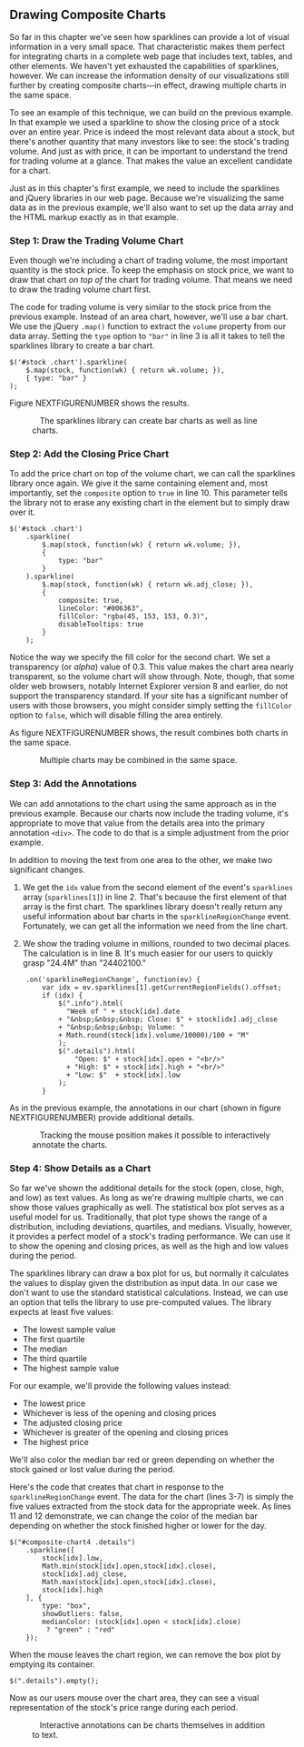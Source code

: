 ## Drawing Composite Charts

So far in this chapter we've seen how sparklines can provide a lot of visual information in a very small space. That characteristic makes them perfect for integrating charts in a complete web page that includes text, tables, and other elements. We haven't yet exhausted the capabilities of sparklines, however. We can increase the information density of our visualizations still further by creating composite charts—in effect, drawing multiple charts in the same space.

To see an example of this technique, we can build on the previous example. In that example we used a sparkline to show the closing price of a stock over an entire year. Price is indeed the most relevant data about a stock, but there's another quantity that many investors like to see: the stock's trading volume. And just as with price, it can be important to understand the trend for trading volume at a glance. That makes the value an excellent candidate for a chart.

Just as in this chapter's first example, we need to include the sparklines and jQuery libraries in our web page. Because we're visualizing the same data as in the previous example, we'll also want to set up the data array and the <span class="smcp">HTML</span> markup exactly as in that example.

### Step 1: Draw the Trading Volume Chart

Even though we're including a chart of trading volume, the most important quantity is the stock price. To keep the emphasis on stock price, we want to draw that chart _on top of_ the chart for trading volume. That means we need to draw the trading volume chart first.

The code for trading volume is very similar to the stock price from the previous example. Instead of an area chart, however, we'll use a bar chart. We use the jQuery `.map()` function to extract the `volume` property from our data array. Setting the `type` option to `"bar"` in line 3 is all it takes to tell the sparklines library to create a bar chart.

``` {.javascript .numberLines .line-3}
$('#stock .chart').sparkline(
    $.map(stock, function(wk) { return wk.volume; }),
    { type: "bar" }
);
```

Figure NEXTFIGURENUMBER shows the results.

<figure>
<div id="composite-chart1">
<div style="float:left">
<div class="chart"></div>
<div class="info" style="font-size:0.8em">&nbsp;</div>
</div>
<div style="float:left">
<div class="details" style="font-size:0.8em;line-height:1.3em;padding-left:10px;padding-top:1px"></div>
</div>
</div>
<figcaption>The sparklines library can create bar charts as well as line charts.</figcaption>
</figure>

### Step 2: Add the Closing Price Chart

To add the price chart on top of the volume chart, we can call the sparklines library once again. We give it the same containing element and, most importantly, set the `composite` option to `true` in line 10. This parameter tells the library not to erase any existing chart in the element but to simply draw over it.

``` {.javascript .numberLines .line-10}
$('#stock .chart')
    .sparkline(
        $.map(stock, function(wk) { return wk.volume; }),
        { 
            type: "bar" 
        }
    ).sparkline(
        $.map(stock, function(wk) { return wk.adj_close; }),
        {
            composite: true,
            lineColor: "#006363",
            fillColor: "rgba(45, 153, 153, 0.3)",
            disableTooltips: true
        }
    );
```

Notice the way we specify the fill color for the second chart. We set a transparency (or _alpha_) value of 0.3. This value makes the chart area nearly transparent, so the volume chart will show through. Note, though, that some older web browsers, notably Internet Explorer version 8 and earlier, do not support the transparency standard. If your site has a significant number of users with those browsers, you might consider simply setting the `fillColor` option to `false`, which will disable filling the area entirely.

As figure NEXTFIGURENUMBER shows, the result combines both charts in the same space.

<figure>
<div id="composite-chart2">
<div style="float:left">
<div class="chart"></div>
<div class="info" style="font-size:0.8em">&nbsp;</div>
</div>
<div style="float:left">
<div class="details" style="font-size:0.8em;line-height:1.3em;padding-left:10px;padding-top:1px"></div>
</div>
</div>
<figcaption>Multiple charts may be combined in the same space.</figcaption>
</figure>

### Step 3: Add the Annotations

We can add annotations to the chart using the same approach as in the previous example. Because our charts now include the trading volume, it's appropriate to move that value from the details area into the primary annotation `<div>`. The code to do that is a simple adjustment from the prior example.

In addition to moving the text from one area to the other, we make two significant changes.

1. We get the ``idx`` value from the second element of the event's `sparklines` array (`sparklines[1]`) in line 2. That's because the first element of that array is the first chart. The sparklines library doesn't really return any useful information about bar charts in the `sparklineRegionChange` event. Fortunately, we can get all the information we need from the line chart.

2. We show the trading volume in millions, rounded to two decimal places. The calculation is in line 8. It's much easier for our users to quickly grasp "24.4M" than "24402100."


``` {.javascript .numberLines .line-2 .line-8}
    .on('sparklineRegionChange', function(ev) {
        var idx = ev.sparklines[1].getCurrentRegionFields().offset;
        if (idx) {
            $(".info").html(
              "Week of " + stock[idx].date 
            + "&nbsp;&nbsp;&nbsp; Close: $" + stock[idx].adj_close
            + "&nbsp;&nbsp;&nbsp; Volume: " 
            + Math.round(stock[idx].volume/10000)/100 + "M"
            );
            $(".details").html(
                "Open: $" + stock[idx].open + "<br/>"
              + "High: $" + stock[idx].high + "<br/>"
              + "Low: $"  + stock[idx].low
            );
        }
```
As in the previous example, the annotations in our chart (shown in figure NEXTFIGURENUMBER) provide additional details.

<figure>
<div id="composite-chart3">
<div style="float:left">
<div class="chart"></div>
<div class="info" style="font-size:0.8em">&nbsp;</div>
</div>
<div style="float:left">
<div class="details" style="font-size:0.8em;line-height:1.3em;padding-left:10px;padding-top:1px"></div>
</div>
</div>
<figcaption>Tracking the mouse position makes it possible to interactively annotate the charts.</figcaption>
</figure>

### Step 4: Show Details as a Chart

So far we've shown the additional details for the stock (open, close, high, and low) as text values. As long as we're drawing multiple charts, we can show those values graphically as well. The statistical box plot serves as a useful model for us. Traditionally, that plot type shows the range of a distribution, including deviations, quartiles, and medians. Visually, however, it provides a perfect model of a stock's trading performance. We can use it to show the opening and closing prices, as well as the high and low values during the period.

The sparklines library can draw a box plot for us, but normally it calculates the values to display given the distribution as input data. In our case we don't want to use the standard statistical calculations. Instead, we can use an option that tells the library to use pre-computed values. The library expects at least five values:

* The lowest sample value
* The first quartile
* The median
* The third quartile
* The highest sample value

For our example, we'll provide the following values instead:

* The lowest price
* Whichever is less of the opening and closing prices
* The adjusted closing price
* Whichever is greater of the opening and closing prices
* The highest price

We'll also color the median bar red or green depending on whether the stock gained or lost value during the period.

Here's the code that creates that chart in response to the `sparklineRegionChange` event. The data for the chart (lines 3-7) is simply the five values extracted from the stock data for the appropriate week. As lines 11 and 12 demonstrate, we can change the color of the median bar depending on whether the stock finished higher or lower for the day.

``` {.javascript .numberLines}
$("#composite-chart4 .details")
    .sparkline([
        stock[idx].low, 
        Math.min(stock[idx].open,stock[idx].close), 
        stock[idx].adj_close, 
        Math.max(stock[idx].open,stock[idx].close), 
        stock[idx].high
    ], {
        type: "box",
        showOutliers: false,
        medianColor: (stock[idx].open < stock[idx].close)
         ? "green" : "red"
    });
```

When the mouse leaves the chart region, we can remove the box plot by emptying its container.

``` {.javascript .numberLines}
$(".details").empty();
```

Now as our users mouse over the chart area, they can see a visual representation of the stock's price range during each period.

<figure>
<div id="composite-chart4">
<div style="float:left">
<div class="chart"></div>
<div class="info" style="font-size:0.8em">&nbsp;</div>
</div>
<div style="float:left">
<div class="details" style="font-size:0.8em;line-height:1.3em;padding-left:10px;padding-top:1px"></div>
</div>
</div>
<figcaption>Interactive annotations can be charts themselves in addition to text.</figcaption>
</figure>

<script>
;(function(){

    draw = function() {

        var stock = [
          { date: "2012-01-03", open: 409.40, high: 422.75, low: 409.00, close: 422.40, volume: 10283900, adj_close: 416.26 },
          { date: "2012-01-09", open: 425.50, high: 427.75, low: 418.66, close: 419.81, volume:  9327900, adj_close: 413.70 },
          { date: "2012-01-17", open: 424.20, high: 431.37, low: 419.75, close: 420.30, volume: 10673200, adj_close: 414.19 },
          { date: "2012-01-23", open: 422.67, high: 454.45, low: 419.55, close: 447.28, volume: 17397900, adj_close: 440.77 },
          { date: "2012-01-30", open: 445.71, high: 460.00, low: 445.39, close: 459.68, volume: 10817600, adj_close: 452.99 },
          { date: "2012-02-06", open: 458.38, high: 497.62, low: 458.20, close: 493.42, volume: 17778800, adj_close: 486.24 },
          { date: "2012-02-13", open: 499.53, high: 526.29, low: 486.63, close: 502.12, volume: 28314900, adj_close: 494.82 },
          { date: "2012-02-21", open: 506.88, high: 522.90, low: 504.12, close: 522.41, volume: 18499900, adj_close: 514.81 },
          { date: "2012-02-27", open: 521.31, high: 548.21, low: 516.28, close: 545.18, volume: 22964000, adj_close: 537.25 },
          { date: "2012-03-05", open: 545.42, high: 547.74, low: 516.22, close: 545.17, volume: 23951800, adj_close: 537.24 },
          { date: "2012-03-12", open: 548.98, high: 600.01, low: 547.00, close: 585.57, volume: 32158400, adj_close: 577.05 },
          { date: "2012-03-19", open: 598.37, high: 609.65, low: 589.05, close: 596.05, volume: 24402100, adj_close: 587.38 },
          { date: "2012-03-26", open: 599.79, high: 621.45, low: 595.26, close: 599.55, volume: 22840000, adj_close: 590.83 },
          { date: "2012-04-02", open: 601.83, high: 634.66, low: 600.38, close: 633.68, volume: 23635600, adj_close: 624.46 },
          { date: "2012-04-09", open: 626.13, high: 644.00, low: 603.51, close: 605.23, volume: 26127500, adj_close: 596.43 },
          { date: "2012-04-16", open: 610.06, high: 620.25, low: 570.42, close: 572.98, volume: 34975300, adj_close: 564.65 },
          { date: "2012-04-23", open: 570.61, high: 618.00, low: 555.00, close: 603.00, volume: 27794600, adj_close: 594.23 },
          { date: "2012-04-30", open: 597.80, high: 598.40, low: 565.17, close: 565.25, volume: 17607600, adj_close: 557.03 },
          { date: "2012-05-07", open: 561.50, high: 575.88, low: 558.73, close: 566.71, volume: 15505800, adj_close: 558.47 },
          { date: "2012-05-14", open: 562.57, high: 567.51, low: 522.18, close: 530.38, volume: 20281200, adj_close: 522.67 },
          { date: "2012-05-21", open: 534.50, high: 576.50, low: 534.05, close: 562.29, volume: 19540000, adj_close: 554.11 },
          { date: "2012-05-29", open: 570.90, high: 581.50, low: 560.52, close: 560.99, volume: 17166000, adj_close: 552.83 },
          { date: "2012-06-04", open: 561.50, high: 580.58, low: 548.50, close: 580.32, volume: 14813900, adj_close: 571.88 },
          { date: "2012-06-11", open: 587.72, high: 588.50, low: 566.70, close: 574.13, volume: 14293200, adj_close: 565.78 },
          { date: "2012-06-18", open: 570.96, high: 590.00, low: 570.37, close: 582.10, volume: 12654100, adj_close: 573.63 },
          { date: "2012-06-25", open: 577.30, high: 584.00, low: 565.61, close: 584.00, volume: 10630300, adj_close: 575.51 },
          { date: "2012-07-02", open: 584.73, high: 614.34, low: 583.60, close: 605.88, volume: 13795700, adj_close: 597.07 },
          { date: "2012-07-09", open: 605.30, high: 619.87, low: 592.68, close: 604.97, volume: 15001100, adj_close: 596.17 },
          { date: "2012-07-16", open: 605.12, high: 615.35, low: 603.15, close: 604.30, volume: 12013700, adj_close: 595.51 },
          { date: "2012-07-23", open: 594.40, high: 609.68, low: 570.00, close: 585.16, volume: 19578500, adj_close: 576.65 },
          { date: "2012-07-30", open: 590.92, high: 617.98, low: 587.82, close: 615.70, volume: 13593200, adj_close: 606.74 },
          { date: "2012-08-06", open: 617.29, high: 625.00, low: 615.26, close: 621.70, volume:  8955900, adj_close: 615.29 },
          { date: "2012-08-13", open: 623.39, high: 648.19, low: 623.25, close: 648.11, volume: 11240200, adj_close: 641.43 },
          { date: "2012-08-20", open: 650.01, high: 674.88, low: 648.11, close: 663.22, volume: 20349200, adj_close: 656.38 },
          { date: "2012-08-27", open: 679.99, high: 680.87, low: 657.25, close: 665.24, volume: 10987500, adj_close: 658.38 },
          { date: "2012-09-04", open: 665.76, high: 682.48, low: 664.50, close: 680.44, volume: 12724300, adj_close: 673.42 },
          { date: "2012-09-10", open: 680.45, high: 696.98, low: 656.00, close: 691.28, volume: 20736000, adj_close: 684.15 },
          { date: "2012-09-17", open: 699.35, high: 705.07, low: 693.62, close: 700.09, volume: 14332600, adj_close: 692.87 },
          { date: "2012-09-24", open: 686.86, high: 695.12, low: 660.35, close: 667.10, volume: 20459000, adj_close: 660.22 },
          { date: "2012-10-01", open: 671.16, high: 676.75, low: 650.65, close: 652.59, volume: 18290000, adj_close: 645.86 },
          { date: "2012-10-08", open: 646.88, high: 647.56, low: 623.55, close: 629.71, volume: 21378800, adj_close: 623.21 },
          { date: "2012-10-15", open: 632.35, high: 652.79, low: 609.62, close: 609.84, volume: 18514400, adj_close: 603.55 },
          { date: "2012-10-22", open: 612.42, high: 635.38, low: 591.00, close: 604.00, volume: 24908300, adj_close: 597.77 },
          { date: "2012-10-31", open: 594.88, high: 603.00, low: 574.75, close: 576.80, volume: 17508000, adj_close: 570.85 },
          { date: "2012-11-05", open: 583.52, high: 590.74, low: 533.72, close: 547.06, volume: 26312500, adj_close: 543.89 },
          { date: "2012-11-12", open: 554.15, high: 554.50, low: 505.75, close: 527.68, volume: 25590900, adj_close: 524.62 },
          { date: "2012-11-19", open: 540.71, high: 572.00, low: 539.88, close: 571.50, volume: 18856200, adj_close: 568.19 },
          { date: "2012-11-26", open: 575.90, high: 594.25, low: 572.26, close: 585.28, volume: 18505600, adj_close: 581.89 },
          { date: "2012-12-03", open: 593.65, high: 594.59, low: 518.63, close: 533.25, volume: 28073100, adj_close: 530.16 },
          { date: "2012-12-10", open: 525.00, high: 549.56, low: 505.58, close: 509.79, volume: 23891500, adj_close: 506.84 },
          { date: "2012-12-17", open: 508.93, high: 534.90, low: 501.23, close: 519.33, volume: 20790100, adj_close: 516.32 },
          { date: "2012-12-24", open: 520.35, high: 524.25, low: 504.66, close: 509.59, volume: 11496300, adj_close: 506.64 },
          { date: "2012-12-31", open: 510.53, high: 535.40, low: 509.00, close: 532.17, volume: 23553300, adj_close: 529.09 },
        ];
        
        
        $('#composite-chart1 .chart').sparkline(
            $.map(stock, function(wk) { return wk.volume; }),
            {
                type: "bar",
                barColor: chartStyles.color.alternateLight,
                barWidth: 5,
                height: 46,
                width: 300,
                disableTooltips: true
            });
        
        $('#composite-chart2 .chart').sparkline(
            $.map(stock, function(wk) { return wk.volume; }),
            {
                type: "bar",
                barColor: chartStyles.color.alternateLight,
                barWidth: 5,
                height: 46,
                width: 300,
                disableTooltips: true
            }
            )
            .sparkline(
                $.map(stock, function(wk) { return wk.adj_close; }),
                {
                    composite: true,
                    lineColor: chartStyles.color.secondaryDark,
                    fillColor: "rgba(45, 153, 153, 0.3)",
                    spotColor: false,
                    minSpotColor: chartStyles.color.primary,
                    maxSpotColor: chartStyles.color.primary,
                    highlightLineColor: chartStyles.color.primary,
                    highlightSpotColor: chartStyles.color.secondaryDarkest,
                    disableTooltips: true
                }
            );
        
        $('#composite-chart3 .chart').sparkline(
            $.map(stock, function(wk) { return wk.volume; }),
            {
                type: "bar",
                barColor: chartStyles.color.alternateLight,
                barWidth: 5,
                height: 46,
                width: 300,
                disableTooltips: true
            }
            )
            .sparkline(
                $.map(stock, function(wk) { return wk.adj_close; }),
                {
                    composite: true,
                    lineColor: chartStyles.color.secondaryDark,
                    fillColor: "rgba(45, 153, 153, 0.3)",
                    spotColor: false,
                    minSpotColor: chartStyles.color.primary,
                    maxSpotColor: chartStyles.color.primary,
                    highlightLineColor: chartStyles.color.primary,
                    highlightSpotColor: chartStyles.color.secondaryDarkest,
                    disableTooltips: true
                }
            )
            .on('sparklineRegionChange', function(ev) {
                var idx = ev.sparklines[1].getCurrentRegionFields().offset;
                if (idx) {
                    $("#composite-chart3 .info").html(
                      "Week of " + stock[idx].date 
                    + "&nbsp;&nbsp;&nbsp; Close: $" + stock[idx].adj_close
                    + "&nbsp;&nbsp;&nbsp; Volume: " + Math.round(stock[idx].volume/10000)/100 + "M"
                    );
                    $("#composite-chart3 .details").html(
                        "Open: $" + stock[idx].open + "<br/>"
                      + "High: $" + stock[idx].high + "<br/>"
                      + "Low: $"  + stock[idx].low
                    );
                }
            }).on('mouseout', function() {
                $("#composite-chart3 .info").html("&nbsp;");
                $("#composite-chart3 .details").html("");
            });
        
        $('#composite-chart4 .chart').sparkline(
            $.map(stock, function(wk) { return wk.volume; }),
            {
                type: "bar",
                barColor: chartStyles.color.alternateLight,
                barWidth: 5,
                height: 46,
                width: 300,
                disableTooltips: true,
                highlightLighten: 0.8,
            }
            )
            .sparkline(
                $.map(stock, function(wk) { return wk.adj_close; }),
                {
                    composite: true,
                    lineColor: chartStyles.color.secondaryDark,
                    fillColor: "rgba(45, 153, 153, 0.3)",
                    spotColor: false,
                    minSpotColor: chartStyles.color.primary,
                    maxSpotColor: chartStyles.color.primary,
                    highlightLineColor: chartStyles.color.primary,
                    highlightSpotColor: chartStyles.color.secondaryDarkest,
                    disableTooltips: true
                }
            )
            .on('sparklineRegionChange', function(ev) {
                var idx = ev.sparklines[1].getCurrentRegionFields().offset;
                if (idx) {
                    $("#composite-chart4 .info").html(
                      "Week of " + stock[idx].date 
                    + "&nbsp;&nbsp;&nbsp; Close: $" + stock[idx].adj_close
                    + "&nbsp;&nbsp;&nbsp; Volume: " + Math.round(stock[idx].volume/10000)/100 + "M"
                    );
                    $("#composite-chart4 .details")
                        .sparkline([
                            stock[idx].low, 
                            Math.min(stock[idx].open,stock[idx].close), 
                            stock[idx].adj_close, 
                            Math.max(stock[idx].open,stock[idx].close), 
                            stock[idx].high
                        ], {
                            type: "box",
                            showOutliers: false,
                            boxLineColor: chartStyles.color.secondary,
                            whiskerColor: chartStyles.color.secondary,
                            boxFillColor: "#38C2C2",
                            medianColor: (stock[idx].open < stock[idx].close) ? chartStyles.color.alternate : chartStyles.color.primary
                        });
                }
            }).on('mouseout', function() {
                $("#composite-chart4 .info").html("&nbsp;");
                $("#composite-chart4 .details").empty();
            });
    };
    
    if (typeof contentLoaded != "undefined") {
        contentLoaded.done(draw);
    } else {
        window.addEventListener('load', draw);
    }

}());
</script>
